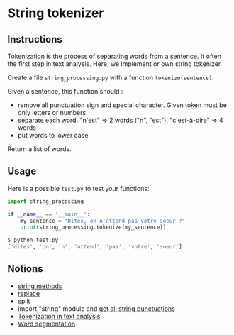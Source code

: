 # String tokenizer

## Instructions

Tokenization is the process of separating words from a sentence. It often the first step in text analysis.
Here, we implement or own string tokenizer.

Create a file `string_processing.py` with a function `tokenize(sentence)`.

Given a sentence, this function should :

* remove all punctuation sign and special character. Given token must be only letters or numbers
* separate each word. "n'est" => 2 words ("n", "est"), "c'est-à-dire" => 4 words
* put words to lower case

Return a list of words.

## Usage

Here is a possible `test.py` to test your functions:

```python
import string_processing

if __name__ == '__main__':
    my_sentence = "Dites, on n'attend pas votre soeur ?"
    print(string_processing.tokenize(my_sentence))
```

```bash
$ python test.py
['dites', 'on', 'n', 'attend', 'pas', 'votre', 'soeur']
```

## Notions

* [string methods](https://www.w3schools.com/python/python_ref_string.asp)
* [replace](https://www.w3schools.com/python/ref_string_replace.asp)
* [split](https://www.w3schools.com/python/ref_string_split.asp)
* import "string" module and [get all string punctuations](https://docs.python.org/3/library/string.html#string.punctuation)
* [Tokenization in text analysis](https://en.wikipedia.org/wiki/Lexical_analysis#Tokenization)
* [Word segmentation](https://en.wikipedia.org/wiki/Text_segmentation#Word_segmentation)
